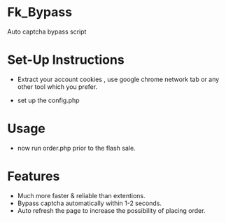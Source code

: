 # Fk_Bypass
Auto captcha bypass script
# Set-Up Instructions

  * Extract your account cookies ,
     use google chrome network tab or any other tool which you prefer.

  * set up the config.php

  # Usage

  * now run order.php prior to the flash sale.

  # Features
  
  * Much more faster & reliable than extentions.
  * Bypass captcha automatically within 1-2 seconds.
  * Auto refresh the page to increase the possibility of placing order.

